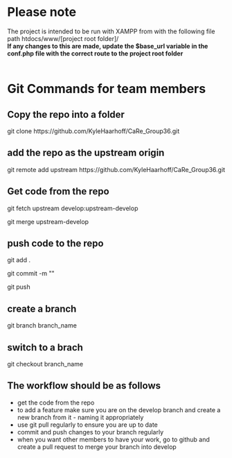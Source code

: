 
# Please note
The project is intended to be run with XAMPP from with the following file path htdocs/www/[project root folder]/     <br>
**If any changes to this are made, update the $base_url variable in the conf.php file with the correct route to the project root folder**
<br>
<br>
# Git Commands for team members
<h2>Copy the repo into a folder</h2>
<p>git clone https://github.com/KyleHaarhoff/CaRe_Group36.git</p>
<h2>add the repo as the upstream origin</h2>
<p>git remote add upstream https://github.com/KyleHaarhoff/CaRe_Group36.git</p>
<h2>Get code from the repo</h2>
<p>git fetch upstream develop:upstream-develop</p>
<p>git merge upstream-develop</p>
<h2>push code to the repo</h2>
<p>git add . </p>
<p>git commit -m ""
<p>git push </p>
<h2>create a branch</h2>
<p>git branch branch_name</p>
<h2>switch to a brach</h2>
<p>git checkout branch_name</p>
<h2>The workflow should be as follows</h2>
<ul>
  <li>get the code from the repo</li>
  <li>to add a feature make sure you are on the develop branch and create a new branch from it - naming it appropriately</li>
  <li>use git pull regularly to ensure you are up to date</li>
  <li>commit and push changes to your branch regularly</li>
  <li>when you want other members to have your work, go to github and create a pull request to merge your branch into develop</li>
</ul>

